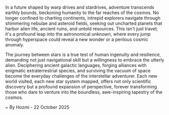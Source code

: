 
In a future shaped by warp drives and stardrives, adventure transcends earthly bounds, beckoning humanity to the far reaches of the cosmos. No longer confined to charting continents, intrepid explorers navigate through shimmering nebulae and asteroid fields, seeking out uncharted planets that harbor alien life, ancient ruins, and untold resources. This isn't just travel; it's a profound leap into the astronomical unknown, where every jump through hyperspace could reveal a new wonder or a perilous cosmic anomaly.

The journey between stars is a true test of human ingenuity and resilience, demanding not just navigational skill but a willingness to embrace the utterly alien. Deciphering ancient galactic languages, forging alliances with enigmatic extraterrestrial species, and surviving the vacuum of space become the everyday challenges of the interstellar adventurer. Each new world visited, each new star system mapped, offers not only scientific discovery but a profound expansion of perspective, forever transforming those who dare to venture into the boundless, awe-inspiring tapestry of the cosmos.

~ By Hozmi - 22 October 2025
